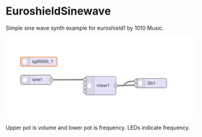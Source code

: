 # EuroshieldSinewave

Simple sine wave synth example for euroshield1 by 1010 Music.

![./top.png](./top.png)

Upper pot is volume and lower pot is frequency. LEDs indicate frequency.